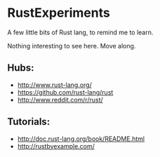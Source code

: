 RustExperiments
===============

A few little bits of Rust lang, to remind me to learn.

Nothing interesting to see here. Move along.

Hubs:
--------
* http://www.rust-lang.org/
* https://github.com/rust-lang/rust
* http://www.reddit.com/r/rust/

Tutorials:
----------
* http://doc.rust-lang.org/book/README.html
* http://rustbyexample.com/

